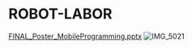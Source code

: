 # ROBOT-LABOR
[FINAL_Poster_MobileProgramming.pptx](https://github.com/Rayhan180/ROBOT-LABOR/files/13161015/FINAL_Poster_MobileProgramming.pptx)
![IMG_5021](https://github.com/Rayhan180/ROBOT-LABOR/assets/136218406/0ee651d4-2110-4d7e-8b24-469a87b91a63)
